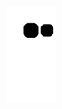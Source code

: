  ![snake gif](https://github.com/BrunoDevAL/BrunoDevAL/blob/output/github-contribution-grid-snake.svg)
